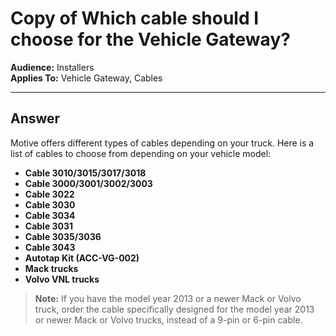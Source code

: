 # Copy of Which cable should I choose for the Vehicle Gateway?

**Audience:** Installers\
**Applies To:** Vehicle Gateway, Cables

***

## Answer

Motive offers different types of cables depending on your truck. Here is a list of cables to choose from depending on your vehicle model:

* **Cable 3010/3015/3017/3018**
* **Cable 3000/3001/3002/3003**
* **Cable 3022**
* **Cable 3030**
* **Cable 3034**
* **Cable 3031**
* **Cable 3035/3036**
* **Cable 3043**
* **Autotap Kit (ACC-VG-002)**
* **Mack trucks**
* **Volvo VNL trucks**

> **Note:** If you have the model year 2013 or a newer Mack or Volvo truck, order the cable specifically designed for the model year 2013 or newer Mack or Volvo trucks, instead of a 9-pin or 6-pin cable.
